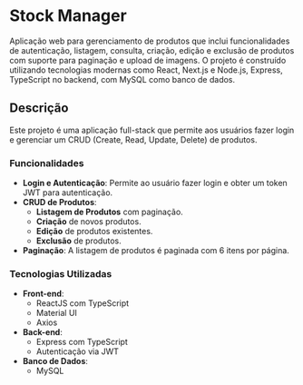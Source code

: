 # Stock Manager
Aplicação web para gerenciamento de produtos que inclui funcionalidades de autenticação, listagem, consulta, criação, edição e exclusão de produtos com suporte para paginação e upload de imagens. O projeto é construído utilizando tecnologias modernas como React, Next.js e Node.js, Express, TypeScript no backend, com MySQL como banco de dados.

## Descrição

Este projeto é uma aplicação full-stack que permite aos usuários fazer login e gerenciar um CRUD (Create, Read, Update, Delete) de produtos.

### Funcionalidades

- **Login e Autenticação**: Permite ao usuário fazer login e obter um token JWT para autenticação.
- **CRUD de Produtos**:
  - **Listagem de Produtos** com paginação.
  - **Criação** de novos produtos.
  - **Edição** de produtos existentes.
  - **Exclusão** de produtos.
- **Paginação**: A listagem de produtos é paginada com 6 itens por página.

### Tecnologias Utilizadas

- **Front-end**:
  - ReactJS com TypeScript
  - Material UI
  - Axios
- **Back-end**:
  - Express com TypeScript
  - Autenticação via JWT
- **Banco de Dados**:
  - MySQL
<!-- - **Hospedagem (Opcional)**:
  - [Plataforma gratuita] (Heroku, Vercel, Netlify, etc.) -->
